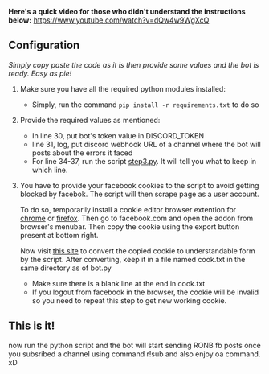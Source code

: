 **Here's a quick video for those who didn't understand the instructions below:** https://www.youtube.com/watch?v=dQw4w9WgXcQ

## Configuration

_Simply copy paste the code as it is then provide some values and the bot is ready. Easy as pie!_

1) Make sure you have all the required python modules installed:
      - Simply, run the command ```pip install -r requirements.txt``` to do so
 
2) Provide the required values as mentioned:
      - In line 30, put bot's token value in DISCORD_TOKEN
      - line 31, log, put discord webhook URL of a channel where the bot will posts about the errors it faced
      - For line 34-37, run the script [step3.py](https://github.com/Prabesh01/Discord-bots/blob/main/Routiney/step3.py). It will tell you what to keep in which line.

3) You have to provide your facebook cookies to the script to avoid getting blocked by facebok. The script will then scrape page as a user account.
  
    To do so, temporarily install a cookie editor browser extention for [chrome](https://chrome.google.com/webstore/detail/cookie-editor/hlkenndednhfkekhgcdicdfddnkalmdm?hl=en) or [firefox](https://addons.mozilla.org/en-US/firefox/addon/cookie-editor/). Then go to facebook.com and open the addon from browser's menubar. Then copy the cookie using the export button present at bottom right.
  
    Now visit [this site](http://www.linuxonly.nl/docs/60/159_Convert_cookies_txt_format.html) to convert the copied cookie to understandable form by the script. After converting, keep it in a file named cook.txt in the same directory as of bot.py
      - Make sure there is a blank line at the end in cook.txt
      - If you logout from facebook in the browser, the cookie will be invalid so you need to repeat this step to get new working cookie.

## This is it! 
   now run the python script and the bot will start sending RONB fb posts once you subsribed a channel using command r!sub and also enjoy oa command. xD
